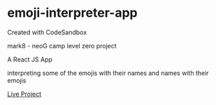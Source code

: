# emoji-interpreter-app
Created with CodeSandbox

mark8 - neoG camp level zero project

A React JS App<br/>

interpreting some of the emojis with their names and  names with their emojis

[Live Project](https://emoji-interpreter-app-sharath-io.netlify.app)
